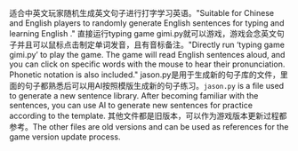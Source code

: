 适合中英文玩家随机生成英文句子进行打字学习英语。"Suitable for Chinese and English players to randomly generate English sentences for typing and learning English ."
直接运行typing game gimi.py就可以游戏，游戏会念英文句子并且可以鼠标点击制定单词发音，且有音标备注。"Directly run ‘typing game gimi.py’ to play the game. The game will read English sentences aloud, and you can click on specific words with the mouse to hear their pronunciation. Phonetic notation is also included."
jason.py是用于生成新的句子库的文件，里面的句子都熟悉后可以用AI按照模版生成新的句子练习。`jason.py` is a file used to generate a new sentence library. After becoming familiar with the sentences, you can use AI to generate new sentences for practice according to the template.
其他文件都是旧版本，可以作为游戏版本更新过程都参考。The other files are old versions and can be used as references for the game version update process.
